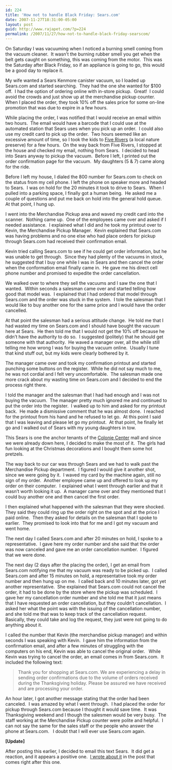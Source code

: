 ```yaml
---
id: 224
title: 'How not to handle Black Friday: Sears.com'
date: 2007-11-27T18:31:00-05:00
layout: post
guid: http://www.rajapet.com/?p=224
permalink: /2007/11/27/how-not-to-handle-black-friday-searscom/
---
```

On Saturday I was vacuuming when I noticed a burning smell coming from the vacuum cleaner.  It wasn&#8217;t the burning rubber smell you get when the belt gets caught on something, this was coming from the motor.  This was the Saturday after Black Friday, so if an appliance is going to go, this would be a good day to replace it.

My wife wanted a Sears Kenmore canister vacuum, so I loaded up Sears.com and started searching.  They had the one she wanted for $100 off.  I had the option of ordering online with in-store pickup.  Great!  I could avoid the crowds and just show up at the merchandise pickup counter.  When I placed the order, they took 10% off the sales price for some on-line promotion that was due to expire in a few hours.

While placing the order, I was notified that I would receive an email within two hours.  The email would have a barcode that I could use at the automated station that Sears uses when you pick up an order.  I could also use my credit card to pick up the order.  Two hours seemed like an excessive amount of time, so I took the kids to [Five Rivers](http://www.dec.ny.gov/education/1835.html) (a local nature preserve) for a few hours.  On the way back from Five Rivers, I stopped at the house and checked my email, nothing from Sears.  I decided to head into Sears anyway to pickup the vacuum.  Before I left, I printed out the order confirmation page for the vacuum.  My daughters (5 & 7) came along for the ride.

Before I left my house, I dialed the 800 number for Sears.com to check on the status from my cell phone. I left the phone on speaker more and headed to Sears.  I was on hold for the 20 minutes it took to drive to Sears.  When I pulled into a parking space, I finally got a human being.  He asked me a couple of questions and put me back on hold into the general hold queue.  At that point, I hung up.

I went into the Merchandise Pickup area and waved my credit card into the scanner.  Nothing came up.  One of the employees came over and asked if I needed assistance.  I explained what I did and he took my printout over to Kevin, the Merchandise Pickup Manager.  Kevin explained that Sears.com was having problems and no one else who had place orders for pickup through Sears.com had received their confirmation email.

Kevin tried calling Sears.com to see if he could get order information, but he was unable to get through.  Since they had plenty of the vacuums in stock, he suggested that I buy one while I was in Sears and then cancel the order when the conformation email finally came in.  He gave me his direct cell phone number and promised to expedite the order cancellation.

We walked over to where they sell the vacuums and I saw the one that I wanted.  Within seconds a salesman came over and started telling how good that model was.  I explained that I had ordered that model through Sears.com and the order was stuck in the system.  I tole the salesman that I would like to buy another one for the same price and I would have the order cancelled.

At that point the salesman had a serious attitude change.  He told me that I had wasted my time on Sears.com and I should have bought the vacuum here at Sears.  He then told me that I would not get the 10% off because he didn&#8217;t have the authority to do so.  I suggested (politely) that he should get someone with that authority.  He waved a manager over, all the while still telling me how wrong I was for buying the vacuum online.  Usually I tune that kind stuff out, but my kids were clearly bothered by it.

The manager came over and took my confirmation printout and started punching some buttons on the register.  While he did not say much to me, he was not cordial and I felt very uncomfortable.  The salesman made one more crack about my wasting time on Sears.com and I decided to end the process right there.

I told the manager and the salesman that I had had enough and I was not buying the vacuum.  The manager pretty much ignored me and continued to put the order into the register.  I walked up to him and asked for my printout back.  He made a dismissive comment that he was almost done.  I reached for the printout from his hand and he refused to let go.  At this point I said that I was leaving and please let go my printout.  At that point, he finally let go and I walked out of Sears with my young daughters in tow.

This Sears is one the anchor tenants of the [Colonie Center](http://www.shopatcoloniecenter.com/) mall and since we were already down here, I decided to make the most of it.  The girls had fun looking at the Christmas decorations and I bought them some hot pretzels.

The way back to our car was through Sears and we had to walk past the Merchandise Pickup department.  I figured I would give it another shot, since we were going by it.  I waved my card by the machine again, still no sign of my order.  Another employee came up and offered to look up my order on their computer.  I explained what I went through earlier and that it wasn&#8217;t worth looking it up.  A manager came over and they mentioned that I could buy another one and then cancel the first order.

I then explained what happened with the salesman that they were shocked.  They said they could ring up the order right on the spot and at the price I paid online.  Then they asked for details on the salesman that I spoke to earlier.  They promised to look into that for me and I got my vacuum and went home.

The next day I called Sears.com and after 20 minutes on hold, I spoke to a representative.  I gave here my order number and she said that the order was now canceled and gave me an order cancellation number.  I figured that we were done.

The next day (2 days after the placing the order), I get an email from Sears.com notifying me that my vacuum was ready to be picked up.  I called Sears.com and after 15 minutes on hold, a representative took my order number and then hung up on me.  I called back and 10 minutes later, got yet another representative.  She explained that Sears.com could not cancel the order, it had to be done by the store where the pickup was scheduled.  I gave her my cancellation order number and she told me that it just means that I have requested an order cancellation, but they couldn&#8217;t cancellation.  I asked her what the point was with the issuing of the cancellation number, and she told me that was to keep track of the cancellation request.  Basically, they could take and log the request, they just were not going to do anything about it.

I called the number that Kevin (the merchandise pickup manager) and within seconds I was speaking with Kevin.  I gave him the information from the confirmation email, and after a few minutes of struggling with the computers on his end, Kevin was able to cancel the original order.   While Kevin was trying to cancel the order, an email comes in from Sears.com.  It included the following text:

> Thank you for shopping at Sears.com. We are experiencing a delay in sending order confirmations due to the volume of orders received during the Thanksgiving holiday. Please be assured we have received and are processing your order.

An hour later, I got another message stating that the order had been canceled.  I was amazed by what I went through.  I had placed the order for pickup through Sears.com because I thought it would save time.  It was Thanksgiving weekend and I though the salesmen would be very busy.  The staff working at the Merchandise Pickup counter were polite and helpful.  I can not say the same for the sales staff or the people who answer the phone at Sears.com.   I doubt that I will ever use Sears.com again.

**[Update]**

After posting this earlier, I decided to email this text Sears.  It did get a reaction, and it appears a positive one.  [I wrote about it](http://anotherlab.rajapet.net/2007/11/what-happened-after-i-emailed-sears.html "What happened after I emailed Sears") in the post that comes right after this one.